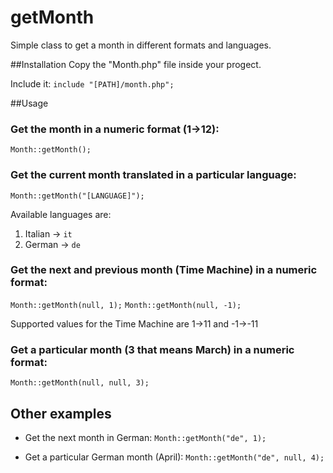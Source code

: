 # getMonth
Simple class to get a month in different formats and languages.

##Installation
Copy the "Month.php" file inside your progect.

Include it:
```include "[PATH]/month.php";```

##Usage
### Get the month in a numeric format (1->12):
```Month::getMonth();```

### Get the current month translated in a particular language:
```Month::getMonth("[LANGUAGE]");```

Available languages are:
1. Italian -> ```it```
2. German -> ```de```

### Get the next and previous month (Time Machine) in a numeric format:
```Month::getMonth(null, 1);```
```Month::getMonth(null, -1);```

Supported values for the Time Machine are 1->11 and -1->-11

### Get a particular month (3 that means March) in a numeric format:
```Month::getMonth(null, null, 3);```

## Other examples
- Get the next month in German:
```Month::getMonth("de", 1);```

- Get a particular German month (April):
```Month::getMonth("de", null, 4);```